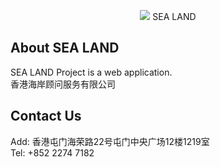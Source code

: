 <p align="center">
    <img src="https://github.com/liangz98/HelloLaravel/blob/master/public/images/logo_trans2.png"> SEA LAND
</p>


## About SEA LAND

SEA LAND Project is a web application.  
香港海岸顾问服务有限公司

## Contact Us  
Add: 香港屯门海荣路22号屯门中央广场12楼1219室  
Tel: +852 2274 7182  
